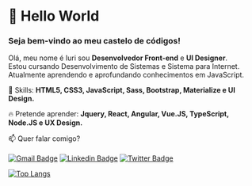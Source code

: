 # 🌻 Hello World

### Seja bem-vindo ao meu castelo de códigos!

Olá, meu nome é Iuri sou <strong>Desenvolvedor Front-end</strong> e <strong>UI Designer</strong>.<br>
Estou cursando Desenvolvimento de Sistemas e Sistema para Internet.<br>
Atualmente aprendendo e aprofundando conhecimentos em JavaScript.

🚀 Skills: <strong>HTML5, CSS3, JavaScript, Sass, Bootstrap, Materialize e UI Design.</strong>

<!--
<img align="left" alt="HTML5" width="40" src="https://raw.githubusercontent.com/github/explore/80688e429a7d4ef2fca1e82350fe8e3517d3494d/topics/html/html.png" /> 
<img align="left" alt="CSS3" width="40" src="https://raw.githubusercontent.com/github/explore/80688e429a7d4ef2fca1e82350fe8e3517d3494d/topics/css/css.png" />
<img align="left" alt="JavaScript" width="40" src="https://raw.githubusercontent.com/github/explore/80688e429a7d4ef2fca1e82350fe8e3517d3494d/topics/javascript/javascript.png" />
<img src="https://devicons.github.io/devicon/devicon.git/icons/sass/sass-original.svg" alt="sass" width="40" align="left"/>
<img src="https://devicons.github.io/devicon/devicon.git/icons/bootstrap/bootstrap-plain.svg" alt="bootstrap" width="40" align="left"/>
<img src="https://seeklogo.com/images/M/materialize-logo-0FCAD8A6F8-seeklogo.com.png" alt="sass" width="40" height="20" align="left"/>
<img src="https://www.vectorlogo.zone/logos/figma/figma-icon.svg" alt="figma" width="40" align="left"/>-->

🔥 Pretende aprender: <strong>Jquery, React, Angular, Vue.JS, TypeScript, Node.JS e UX Design.</strong>

📫  Quer falar comigo? <br><br>
[![Gmail Badge](https://img.shields.io/badge/-@iuricodebrasil@gmail.com-e34c41?style=flat-square&labelColor=e34c41&logo=gmail&logoColor=white&link=iuricodebrasil@gmail.com)](mailto:iuricodebrasil@gmail.com)
[![Linkedin Badge](https://img.shields.io/badge/-Iuri%20Silva-blue?style=flat-square&logo=Linkedin&logoColor=white&link=https://www.linkedin.com/in/iuricode)](https://www.linkedin.com/in/iuricode)
[![Twitter Badge](https://img.shields.io/badge/-@iuricode-1ca0f1?style=flat-square&labelColor=1ca0f1&logo=twitter&logoColor=white&link=https://twitter.com/iuricode)](https://twitter.com/iuricode)



[![Top Langs](https://github-readme-stats.vercel.app/api/top-langs/?username=iuricode)](https://github.com/iuricode)
